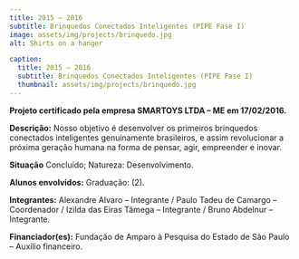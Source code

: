 ```yaml
---
title: 2015 – 2016 
subtitle: Brinquedos Conectados Inteligentes (PIPE Fase I) 
image: assets/img/projects/brinquedo.jpg
alt: Shirts on a hanger

caption:
  title: 2015 – 2016 
  subtitle: Brinquedos Conectados Inteligentes (PIPE Fase I)
  thumbnail: assets/img/projects/brinquedo.jpg
---
```

<p class="text-justify my-2">
<strong>Projeto certificado pela empresa SMARTOYS LTDA – ME em 17/02/2016.</strong>
</p>
<p class="text-justify my-2">
<strong>Descrição:</strong> Nosso objetivo é desenvolver os primeiros brinquedos conectados inteligentes genuinamente brasileiros, e assim revolucionar a próxima geração humana na forma de pensar, agir, empreender e inovar.
</p>
<p class = "text-justify my-2">
  <strong>Situação</strong> Concluído; Natureza: Desenvolvimento. 
</p>
<p class = "text-justify my-2">
<strong>Alunos envolvidos:</strong> Graduação: (2).
</p>
<p class ="text-justify my-2"><strong>Integrantes:</strong> Alexandre Alvaro – Integrante / Paulo Tadeu de Camargo – Coordenador / Izilda das Eiras Tâmega – Integrante / Bruno Abdelnur – Integrante.<p>
<p class="text-justify my-2"><strong>Financiador(es):</strong> Fundação de Amparo à Pesquisa do Estado de São Paulo – Auxílio financeiro.</p>